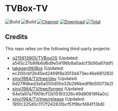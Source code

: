 # TVBox-TV

![Build](https://shields.io/github/actions/workflow/status/xinyi1984/TVBox-TV/TV.yml?branch=master&logo=github&label=Build)
![Build](https://shields.io/github/actions/workflow/status/xinyi1984/TVBox-TV/TVBox.yml?branch=master&logo=github&label=Build)
[![Channel](https://img.shields.io/badge/Follow-Telegram-blue.svg?logo=telegram)](https://t.me/klbot)
[![Download](https://img.shields.io/github/v/release/xinyi1984/TVBox-TV?color=orange&logoColor=orange&label=Download&logo=DocuSign)](https://github.com/xinyi1984/TVBox-TV/releases/latest) 
[![Total](https://shields.io/github/downloads/xinyi1984/TVBox-TV/total?logo=Bookmeter&label=Counts&logoColor=yellow&color=yellow)](https://github.com/xinyi1984/TVBox-TV/releases)

## Credits
This repo relies on the following third-party projects:
- [q215613905/TVBoxOS](https://github.com/q215613905/TVBoxOS) (Updated: a545c27b99b6d6d9e54196b8a0adcf3b56a97ddf)
- [takagen99/Box](https://github.com/takagen99/Box) (Updated: ec200cbf2b45ed2469f8a35f3d473ec46e681283)
- [xinyi1984/TV/tree/dev](https://github.com/xinyi1984/TV/tree/dev) (Updated: 6d27ff4bed3a5a050d05e32b296bedf9b50073b2)
- [xinyi1984/TV/tree/fongmi](https://github.com/xinyi1984/TV/tree/fongmi) (Updated: 64efa97a7f909cf12b15193326c49d90619f4a0c)
- [xinyi1984/TV/tree/release](https://github.com/xinyi1984/TV/tree/release) (Updated: 195fc325d0c1117f242831bcf51f9bcf484f13b8)
